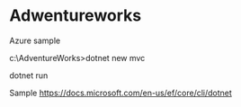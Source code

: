 # Adwentureworks
Azure sample

c:\AdventureWorks>dotnet new mvc

dotnet run

Sample https://docs.microsoft.com/en-us/ef/core/cli/dotnet

